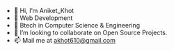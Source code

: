 - 👋 Hi, I’m Aniket_Khot
- 👀 Web Development
- 🌱 Btech in Computer Science & Engineering
- 💞️ I’m looking to collaborate on Open Source Projects.
- 📫 Mail me at akhot610@gmail.com

<!---
aniket53/aniket53 is a ✨ special ✨ repository because its `README.md` (this file) appears on your GitHub profile.
You can click the Preview link to take a look at your changes.
--->
